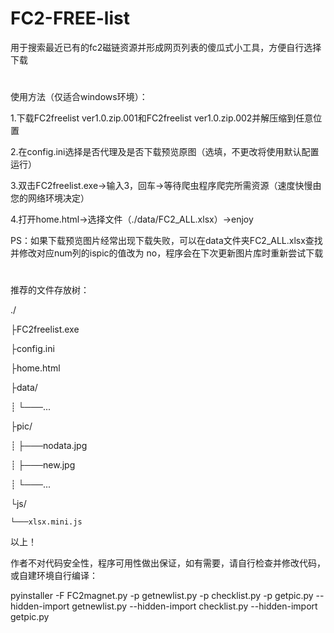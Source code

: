 # FC2-FREE-list

用于搜索最近已有的fc2磁链资源并形成网页列表的傻瓜式小工具，方便自行选择下载
#
使用方法（仅适合windows环境）：

1.下载FC2freelist ver1.0.zip.001和FC2freelist ver1.0.zip.002并解压缩到任意位置

2.在config.ini选择是否代理及是否下载预览原图（选填，不更改将使用默认配置运行）

3.双击FC2freelist.exe→输入3，回车→等待爬虫程序爬完所需资源（速度快慢由您的网络环境决定）

4.打开home.html→选择文件（./data/FC2_ALL.xlsx）→enjoy

PS：如果下载预览图片经常出现下载失败，可以在data文件夹FC2_ALL.xlsx查找并修改对应num列的ispic的值改为 no，程序会在下次更新图片库时重新尝试下载

#  

推荐的文件存放树：

./

├FC2freelist.exe 

├config.ini

├home.html

├data/

┊    └───...

├pic/

┊    ├───nodata.jpg

┊    ├───new.jpg

┊    └───...

└js/

    └───xlsx.mini.js
     
以上！

作者不对代码安全性，程序可用性做出保证，如有需要，请自行检查并修改代码，或自建环境自行编译：

pyinstaller -F FC2magnet.py -p getnewlist.py -p checklist.py -p getpic.py --hidden-import getnewlist.py --hidden-import checklist.py --hidden-import getpic.py
     
